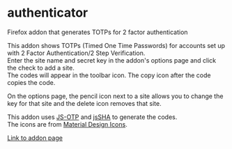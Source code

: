 # authenticator
Firefox addon that generates TOTPs for 2 factor authentication

This addon shows TOTPs (Timed One Time Passwords) for accounts set up with 2 Factor Authentication/2 Step Verification.  
Enter the site name and secret key in the addon's options page and click the check to add a site.  
The codes will appear in the toolbar icon. The copy icon after the code copies the code.

On the options page, the pencil icon next to a site allows you to change the key for that site and the delete icon removes that site.

This addon uses [JS-OTP](https://github.com/jiangts/JS-OTP/) and [jsSHA](https://github.com/Caligatio/jsSHA) to generate the codes.  
The icons are from [Material Design Icons](https://materialdesignicons.com/).

[Link to addon page](https://addons.mozilla.org/en-US/firefox/addon/two-factor-authenticator/)

